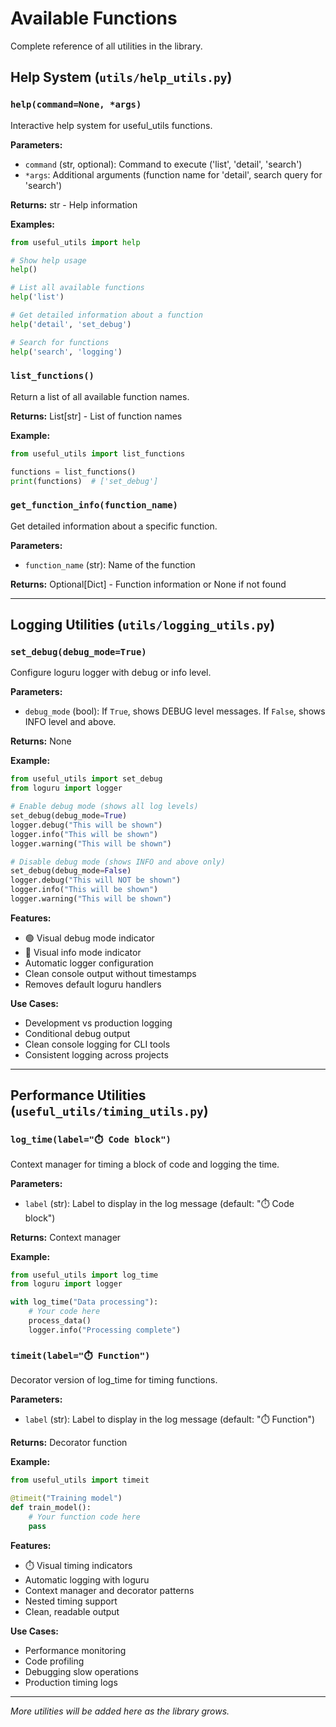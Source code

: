 # Available Functions

Complete reference of all utilities in the library.

## Help System (`utils/help_utils.py`)

### `help(command=None, *args)`

Interactive help system for useful_utils functions.

**Parameters:**
- `command` (str, optional): Command to execute ('list', 'detail', 'search')
- `*args`: Additional arguments (function name for 'detail', search query for 'search')

**Returns:** str - Help information

**Examples:**
```python
from useful_utils import help

# Show help usage
help()

# List all available functions
help('list')

# Get detailed information about a function
help('detail', 'set_debug')

# Search for functions
help('search', 'logging')
```

### `list_functions()`

Return a list of all available function names.

**Returns:** List[str] - List of function names

**Example:**
```python
from useful_utils import list_functions

functions = list_functions()
print(functions)  # ['set_debug']
```

### `get_function_info(function_name)`

Get detailed information about a specific function.

**Parameters:**
- `function_name` (str): Name of the function

**Returns:** Optional[Dict] - Function information or None if not found

---

## Logging Utilities (`utils/logging_utils.py`)

### `set_debug(debug_mode=True)`

Configure loguru logger with debug or info level.

**Parameters:**
- `debug_mode` (bool): If `True`, shows DEBUG level messages. If `False`, shows INFO level and above.

**Returns:** None

**Example:**
```python
from useful_utils import set_debug
from loguru import logger

# Enable debug mode (shows all log levels)
set_debug(debug_mode=True)
logger.debug("This will be shown")
logger.info("This will be shown")
logger.warning("This will be shown")

# Disable debug mode (shows INFO and above only)
set_debug(debug_mode=False)
logger.debug("This will NOT be shown")
logger.info("This will be shown")
logger.warning("This will be shown")
```

**Features:**
- 🟢 Visual debug mode indicator
- 🔴 Visual info mode indicator
- Automatic logger configuration
- Clean console output without timestamps
- Removes default loguru handlers

**Use Cases:**
- Development vs production logging
- Conditional debug output
- Clean console logging for CLI tools
- Consistent logging across projects

---

## Performance Utilities (`useful_utils/timing_utils.py`)

### `log_time(label="⏱️ Code block")`

Context manager for timing a block of code and logging the time.

**Parameters:**
- `label` (str): Label to display in the log message (default: "⏱️ Code block")

**Returns:** Context manager

**Example:**
```python
from useful_utils import log_time
from loguru import logger

with log_time("Data processing"):
    # Your code here
    process_data()
    logger.info("Processing complete")
```

### `timeit(label="⏱️ Function")`

Decorator version of log_time for timing functions.

**Parameters:**
- `label` (str): Label to display in the log message (default: "⏱️ Function")

**Returns:** Decorator function

**Example:**
```python
from useful_utils import timeit

@timeit("Training model")
def train_model():
    # Your function code here
    pass
```

**Features:**
- ⏱️ Visual timing indicators
- Automatic logging with loguru
- Context manager and decorator patterns
- Nested timing support
- Clean, readable output

**Use Cases:**
- Performance monitoring
- Code profiling
- Debugging slow operations
- Production timing logs

---

*More utilities will be added here as the library grows.* 